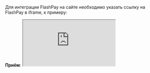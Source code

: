 Для интеграции FlashPay на сайте необходимо указать ссылку на FlashPay в iframe, к примеру:

**Приём**: <iframe src='https://skycrypto.shop/flashpay/payment/{id}' />

**Выплата**: <iframe src='https://skycrypto.shop/flashpay/sale/{id}' />


<h1 align="center">Приём</h1>
 
[Создание приёма](#flashpay)

[Получение информации по выполнению приёма](#flashpayinfo)

[Подтверждение отправки фиата](#confirmation)

[Статусы платежей приёма](#paymentStatuses)

<a name="flashpay"></a>
## Создание приёма

```http
  POST /rest/v2/payments_v2 
```
#### Body parameters

| Parameter | Type     | Description                |
| :-------- | :------- | :------------------------- |
| `is_flash` | `number` | **Required**. Для создания приёма данное поле должно быть со значением **true**.
| `amount` | `number` | **Required**. Сумма покупки. [Посмотреть информацию по лимитам валют](CURRENCIES.md)
| `label` | `string` | **Required**. Hash который заедается мерчантом
| `symbol` | `string` | **Required**. [Список криптовалют](FLASHPAY_CRYPTOCURRENCIES.md)
| `currency` | `string` | **Required**. [Список валют](CURRENCIES.md)
| `is_currency_amount` | `boolean` | **Required**. Для Flash Pay значение должно быть true
| `lang` | `string` | Используется для установки языка интерфейса FlashPay. По дефолту - 'ru'. [Список языков FlashPay](SKYPAYLANGUAGES.md)
| `broker_id` | `string` | Используется для создания платежа на определенный банк. [Список банков](FLASHPAY_BROKERS.md)
| `valid_minutes` | `number` | Время в минутах, через которое у платежа будет 3 статус. По дефолту - 360. [Статусы платежей](#paymentStatuses)
| `client_name` | `string` | ФИО клиента.
| `client_email` | `string` | E-mail клиента.

#### Limits

| Parameter | Rules     |
| :-------- | :-------  |
| `amount` | minimum: **0.0001**; maximum: **100000000**
| `label` | maxLength: **256**
| `client_name` | maxLength: **64**
| `client_email` | maxLength: **64**

#### Body example

```javascript
{
  "amount": 1500,
  "label": "100311",
  "symbol": "usdt",
  "currency": "rub",
  "is_flash": true,
  "is_currency_amount": true,
  "broker_id": "ad70be25-5bb0-401f-a7a2-1f71c403cabf",
  "client_name": "Stan Smith",
  "client_email": "test@mail.co"
}
```

#### Response example

```javascript
{
  "amount": 450.0,
  "broker_id": "efc65f1a-484a-4297-b192-3cf199e38e52",
  "confirmed_at": null,
  "created_at": "2023-01-23T09:40:25.147586+00:00",
  "currency": "rub",
  "deal": null,
  "fiat_sent": false,
  "id": "6e7e9421-9e08-4ecd-93c8-abc3559642bc",
  "is_currency_amount": true,
  "label": "642002",
  "lang": "ru",
  "merchant_id": 120222,
  "processed_at": null,
  "received_crypto": 0.0,
  "requisites": null,
  "status": 0,
  "symbol": "usdt",
  "valid_minutes": 360,
  "client_name": "Stan Smith",
  "client_email": "test@mail.co",
  "web_link": "https://shop.trcrfortest.co/flashpay/payment/b5a3f8be-f3e8-431d-bf15-9a632fcf8e14"
}
```
 <a name="flashpayinfo"></a>
## Получение информации по выполнению приёма

```http
  GET rest/v2/payments_v2/<ID> 
```

#### Query parameters

| Parameter | Description                |
| :-------- | :------------------------- |
| `ID` | **Required**.

#### Response example

```javascript
{
  "amount": 450.0,
  "broker_id": "efc65f1a-484a-4297-b192-3cf199e38e52",
  "confirmed_at": null,
  "created_at": "2023-01-23T09:40:25.147586+00:00",
  "currency": "rub",
  "deal": null,
  "fiat_sent": false,
  "id": "6e7e9421-9e08-4ecd-93c8-abc3559642bc",
  "is_currency_amount": true,
  "label": "642002",
  "merchant_id": 120222,
  "processed_at": null,
  "received_crypto": 0.0,
  "requisites": 4452773861241948,
  "status": 1,
  "lang": "ru",
  "symbol": "usdt",
  "valid_minutes": 360,
  "client_name": "Stan Smith",
  "client_email": "test@mail.co",
  "web_link": "https://shop.trcrfortest.co/flashpay/payment/b5a3f8be-f3e8-431d-bf15-9a632fcf8e14"
}
```

 <a name="paymentStatuses"></a>
## Статусы платежей приёма
| Payment status (status) | Description                |
| :-------- |  :------------------------- |
| `0` | Cозданный платеж |
| `1` | Платеж в статусе оплаты |
| `2` | Успешный платеж |
| `3` | Не успешный платеж |

 <a name="confirmation"></a>
## Подтверждение отправки фиата

```http
  PATCH /rest/v2/payments_v2/<ID>/update
```

#### Query parameters

| Parameter | Description                |
| :-------- | :------------------------- |
| `ID` | **Required**.

#### Body parameters

| Parameter | Type     | Description                |
| :-------- | :------- | :------------------------- |
| `fiat_sent` | `boolean` | **Required**. 

#### Body example

```javascript
{
  "fiat_sent": true,
}
```

#### Response example

```javascript
{
  "success": "\"fiat_sent\" updated"
}
```

<h1 align="center">Выплата</h1>
 

[Создание выплаты](#flashsale)

[Получение информации по выполнению выплаты](#flashsaleinfo)

[Статусы платежей выплат](#paymentStatuses)

 <a name="flashsale"></a>
## Создание выплаты

```http
  POST /rest/v2/sale_v2 
```
#### Body parameters

| Parameter | Type     | Description                |
| :-------- | :------- | :------------------------- |
| `is_flash` | `boolean` | **Required**. Для создания выплаты данное поле должно быть со значением **true**.
 `symbol` | `string` | **Required**. [Список криптовалют](FLASHPAY_CRYPTOCURRENCIES.md)
| `amount` | `number` | **Required**. Сумма продажи RUB.
| `broker_id` | `string` | **Required**. [Список банков](FLASHPAY_BROKERS.md)
| `requisites` | `string` | **Required**.
| `lang` | `string` | Используется для установки языка интерфейса FlashSale. По дефолту - 'ru'. [Список языков FlashSale](SKYPAYLANGUAGES.md)
 | `currency` | `string` | По дефолту - 'rub'. [Список валют](CURRENCIES_SALES.md)
| `client_order_id` | `number` | Данное поле предназначено для реализации идемпотентности.
| `valid_minutes` | `number` | Время в минутах, через которое у платежа будет 3 статус. По дефолту - 360. [Статусы платежей](#paymentStatuses)

#### Limits

| Parameter | Rules     |
| :-------- | :-------  |
| `amount` | minimum: **2000**; maximum: **50000**

#### Body example

```javascript
{
  "symbol": "usdt",
  "is_flash": true,
  "amount": 10000,
  "broker_id": "f79a6e4d-0f87-45d6-bbf8-5ee3d95cc3af",
  "requisites": "test flash sale requisite”,
  "currency": "rub"
}
```

#### Response example

```javascript
{
  "amount": 2000,
  "broker_id": "fd70be25-5bb0-401f-a7a2-1f71c403caba",
  "cancel_reason": null,
  "client_order_id": null,
  "created_at": "2023-08-16T11:11:55.772941+00:00",
  "currency": "rub",
  "deal": null,
  "id": "41f1acd0-db1c-456b-9b1d-c7bc2148e134",
  "merchant_id": 186714,
  "processed_at": null,
  "requisites": "test v2 requisite",
  "sent_crypto": 0.0,
  "status": 0,
  "lang": "ru",
  "symbol": "usdt",
  "valid_minutes": 360,
  "web_link": "https://shop.trcrfortest.co/flashpay/sale/ce7c423e-1a38-449a-a80d-a24886e96153"
}
```
 <a name="flashsaleinfo"></a>
## Получение информации по выполнению выплаты

```http
  GET rest/v2/sale_v2/<ID> 
```

#### Query parameters

| Parameter | Description                |
| :-------- | :------------------------- |
| `ID` | **Required**.

#### Response example

```javascript
{
  "amount": 2000,
  "broker_id": "fd70be25-5bb0-401f-a7a2-1f71c403caba",
  "cancel_reason": null,
  "client_order_id": null,
  "created_at": "2023-08-16T11:11:55.772941+00:00",
  "currency": "rub",
  "lang": "ru",
  "deal": "FdvgWIDl0Q",
  "id": "41f1acd0-db1c-456b-9b1d-c7bc2148e134",
  "merchant_id": 186714,
  "processed_at": "2023-08-16T11:12:39.206570+00:00",
  "requisites": "test v2 requisite",
  "sent_crypto": 21.00665569,
  "status": 2,
  "symbol": "usdt",
  "valid_minutes": 360,
  "web_link": "https://shop.trcrfortest.co/flashpay/sale/ce7c423e-1a38-449a-a80d-a24886e96153"
}
```

## Статусы платежей выплаты
 <a name="paymentStatuses"></a>
| Sale status (status) | Description                |
| :-------- |  :------------------------- |
| `0` | Cозданная продажа |
| `1` | Продажа в статусе оплаты |
| `2` | Успешная продажа |
| `3` | Не успешная продажа |


